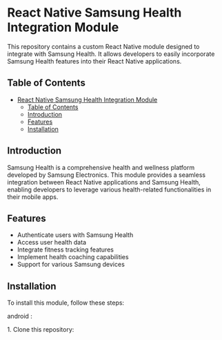 # React Native Samsung Health Integration Module

This repository contains a custom React Native module designed to integrate with Samsung Health. It allows developers to easily incorporate Samsung Health features into their React Native applications.

## Table of Contents

- [React Native Samsung Health Integration Module](#react-native-samsung-health-integration-module)
  - [Table of Contents](#table-of-contents)
  - [Introduction](#introduction)
  - [Features](#features)
  - [Installation](#installation)

## Introduction

Samsung Health is a comprehensive health and wellness platform developed by Samsung Electronics. This module provides a seamless integration between React Native applications and Samsung Health, enabling developers to leverage various health-related functionalities in their mobile apps.

## Features

- Authenticate users with Samsung Health
- Access user health data
- Integrate fitness tracking features
- Implement health coaching capabilities
- Support for various Samsung devices

## Installation

To install this module, follow these steps:

android :

 <queries>
    <package android:name="com.sec.android.app.shealth"/>
  </queries>

  <meta-data android:name="com.samsung.android.health.permission.read" android:value="com.samsung.health.weight;com.samsung.health.step_count;com.samsung.shealth.step_daily_trend;com.samsung.health.height;com.samsung.health.blood_pressure;com.samsung.health.heart_rate;com.samsung.health.sleep;com.samsung.health.body_temperature;"/>
1. Clone this repository:
